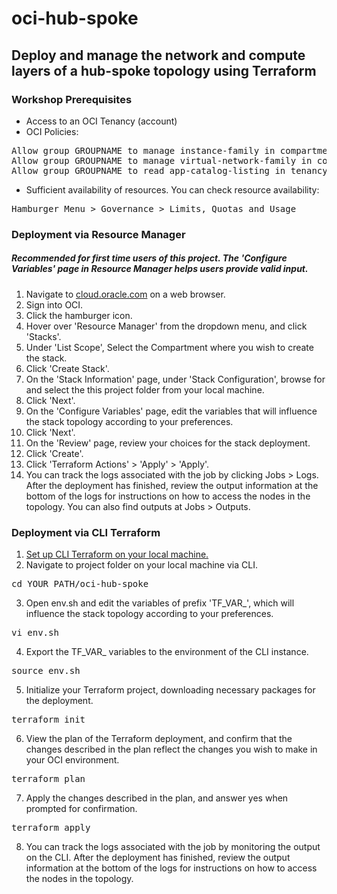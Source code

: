 # oci-hub-spoke
## Deploy and manage the network and compute layers of a hub-spoke topology using Terraform

### Workshop Prerequisites
- Access to an OCI Tenancy (account)
- OCI Policies:
<pre>
Allow group GROUPNAME to manage instance-family in compartment COMPARTMENTNAME
Allow group GROUPNAME to manage virtual-network-family in compartment COMPARTMENTNAME
Allow group GROUPNAME to read app-catalog-listing in tenancy
</pre>
- Sufficient availability of resources. You can check resource availability:
<pre>
Hamburger Menu &gt Governance &gt Limits, Quotas and Usage
</pre>

### Deployment via Resource Manager
##### Recommended for first time users of this project. The 'Configure Variables' page in Resource Manager helps users provide valid input.
1. Navigate to [cloud.oracle.com](https://cloud.oracle.com/) on a web browser.
2. Sign into OCI.
3. Click the hamburger icon.
4. Hover over 'Resource Manager' from the dropdown menu, and click 'Stacks'.
5. Under 'List Scope', Select the Compartment where you wish to create the stack.
6. Click 'Create Stack'.
7. On the 'Stack Information' page, under 'Stack Configuration', browse for and select the this project folder from your local machine.
8. Click 'Next'.
9. On the 'Configure Variables' page, edit the variables that will influence the stack topology according to your preferences.
10. Click 'Next'.
11. On the 'Review' page, review your choices for the stack deployment.
12. Click 'Create'.
13. Click 'Terraform Actions' > 'Apply' > 'Apply'.
14. You can track the logs associated with the job by clicking Jobs > Logs. After the deployment has finished, review the output information at the bottom of the logs for instructions on how to access the nodes in the topology. You can also find outputs at Jobs > Outputs.

### Deployment via CLI Terraform



1. [Set up CLI Terraform on your local machine.](https://docs.oracle.com/en-us/iaas/Content/API/SDKDocs/terraformgetstarted.htm) 
2. Navigate to project folder on your local machine via CLI.
<pre>
cd YOUR_PATH/oci-hub-spoke
</pre>
3. Open env.sh and edit the variables of prefix 'TF_VAR_', which will influence the stack topology according to your preferences.
<pre>
vi env.sh
</pre>
4. Export the TF_VAR_ variables to the environment of the CLI instance.
<pre>
source env.sh
</pre>
5. Initialize your Terraform project, downloading necessary packages for the deployment.
<pre>
terraform init
</pre>
6. View the plan of the Terraform deployment, and confirm that the changes described in the plan reflect the changes you wish to make in your OCI environment.
<pre>
terraform plan
</pre>
7. Apply the changes described in the plan, and answer yes when prompted for confirmation.
<pre>
terraform apply
</pre>
8. You can track the logs associated with the job by monitoring the output on the CLI. After the deployment has finished, review the output information at the bottom of the logs for instructions on how to access the nodes in the topology.